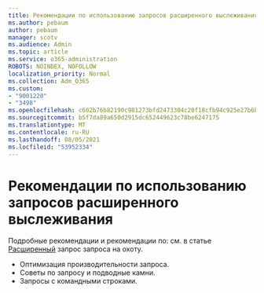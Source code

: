 ```yaml
---
title: Рекомендации по использованию запросов расширенного выслеживания
ms.author: pebaum
author: pebaum
manager: scotv
ms.audience: Admin
ms.topic: article
ms.service: o365-administration
ROBOTS: NOINDEX, NOFOLLOW
localization_priority: Normal
ms.collection: Adm_O365
ms.custom:
- "9001220"
- "3498"
ms.openlocfilehash: c602b76b82190c981273bfd2473304c20f18cfb94c925e27b6b777cba4a52c40
ms.sourcegitcommit: b5f7da89a650d2915dc652449623c78be6247175
ms.translationtype: MT
ms.contentlocale: ru-RU
ms.lasthandoff: 08/05/2021
ms.locfileid: "53952334"
---
```

# <a name="advanced-hunting-query-best-practices"></a>Рекомендации по использованию запросов расширенного выслеживания

Подробные рекомендации и рекомендации по: см. в статье [Расширенный](/windows/security/threat-protection/microsoft-defender-atp/advanced-hunting-best-practices#optimize-query-performance) запрос запроса на охоту.
- Оптимизация производительности запроса.
- Советы по запросу и подводные камни.
- Запросы с командными строками.


